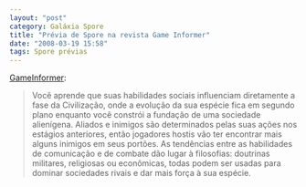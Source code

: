```yaml
---
layout: "post"
category: Galáxia Spore
title: "Prévia de Spore na revista Game Informer"
date: "2008-03-19 15:58"
tags: Spore prévias
---
```

[GameInformer](http://www.miamiherald.com/273/story/462799.html):

> Você aprende que suas habilidades sociais influenciam diretamente a fase da Civilização, onde a evolução da sua espécie fica em segundo plano enquanto você constrói a fundação de uma sociedade alienígena. Aliados e inimigos são determinados pelas suas ações nos estágios anteriores, então jogadores hostis vão ter encontrar mais alguns inimigos em seus portões. As tendências entre as habilidades de comunicação e de combate dão lugar à filosofias: doutrinas militares, religiosas ou econômicas, todas podem ser usadas para dominar sociedades rivais e dar mais força à sua espécie.
